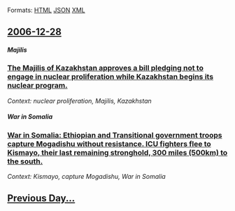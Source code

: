 
Formats: [HTML](2006/12/28/index.html)  [JSON](2006/12/28/index.json)  [XML](2006/12/28/index.xml)  

## [2006-12-28](/news/2006/12/28/index.md)

##### Majilis
### [ The Majilis of Kazakhstan approves a bill pledging not to engage in nuclear proliferation while Kazakhstan begins its nuclear program. ](/news/2006/12/28/the-majilis-of-kazakhstan-approves-a-bill-pledging-not-to-engage-in-nuclear-proliferation-while-kazakhstan-begins-its-nuclear-program.md)
_Context: nuclear proliferation, Majilis, Kazakhstan_

##### War in Somalia
### [ War in Somalia: Ethiopian and Transitional government troops capture Mogadishu without resistance. ICU fighters flee to Kismayo, their last remaining stronghold, 300 miles (500km) to the south. ](/news/2006/12/28/war-in-somalia-ethiopian-and-transitional-government-troops-capture-mogadishu-without-resistance-icu-fighters-flee-to-kismayo-their-last.md)
_Context: Kismayo, capture Mogadishu, War in Somalia_

## [Previous Day...](/news/2006/12/27/index.md)


